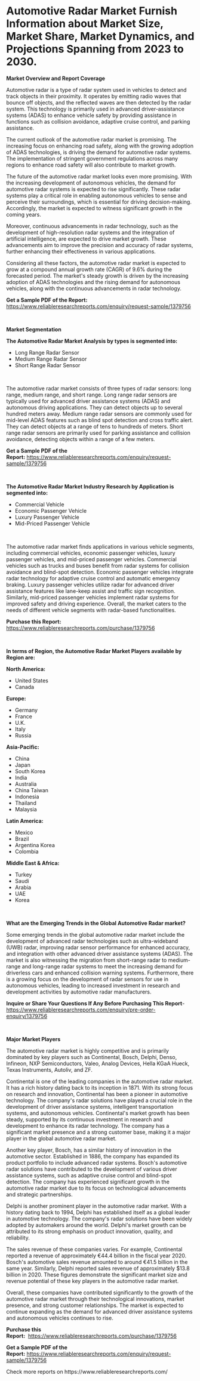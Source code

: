 <p><h1>Automotive Radar Market Furnish Information about Market Size, Market Share, Market Dynamics, and Projections Spanning from 2023 to 2030.</h1></p><p><strong>Market Overview and Report Coverage</strong></p>
<p><p>Automotive radar is a type of radar system used in vehicles to detect and track objects in their proximity. It operates by emitting radio waves that bounce off objects, and the reflected waves are then detected by the radar system. This technology is primarily used in advanced driver-assistance systems (ADAS) to enhance vehicle safety by providing assistance in functions such as collision avoidance, adaptive cruise control, and parking assistance.</p><p>The current outlook of the automotive radar market is promising. The increasing focus on enhancing road safety, along with the growing adoption of ADAS technologies, is driving the demand for automotive radar systems. The implementation of stringent government regulations across many regions to enhance road safety will also contribute to market growth. </p><p>The future of the automotive radar market looks even more promising. With the increasing development of autonomous vehicles, the demand for automotive radar systems is expected to rise significantly. These radar systems play a critical role in enabling autonomous vehicles to sense and perceive their surroundings, which is essential for driving decision-making. Accordingly, the market is expected to witness significant growth in the coming years.</p><p>Moreover, continuous advancements in radar technology, such as the development of high-resolution radar systems and the integration of artificial intelligence, are expected to drive market growth. These advancements aim to improve the precision and accuracy of radar systems, further enhancing their effectiveness in various applications.</p><p>Considering all these factors, the automotive radar market is expected to grow at a compound annual growth rate (CAGR) of 9.6% during the forecasted period. The market's steady growth is driven by the increasing adoption of ADAS technologies and the rising demand for autonomous vehicles, along with the continuous advancements in radar technology.</p></p>
<p><strong>Get a Sample PDF of the Report:</strong> <a href="https://www.reliableresearchreports.com/enquiry/request-sample/1379756">https://www.reliableresearchreports.com/enquiry/request-sample/1379756</a></p>
<p>&nbsp;</p>
<p><strong>Market Segmentation</strong></p>
<p><strong>The Automotive Radar Market Analysis by types is segmented into:</strong></p>
<p><ul><li>Long Range Radar Sensor</li><li>Medium Range Radar Sensor</li><li>Short Range Radar Sensor</li></ul></p>
<p>&nbsp;</p>
<p><p>The automotive radar market consists of three types of radar sensors: long range, medium range, and short range. Long range radar sensors are typically used for advanced driver assistance systems (ADAS) and autonomous driving applications. They can detect objects up to several hundred meters away. Medium range radar sensors are commonly used for mid-level ADAS features such as blind spot detection and cross traffic alert. They can detect objects at a range of tens to hundreds of meters. Short range radar sensors are primarily used for parking assistance and collision avoidance, detecting objects within a range of a few meters.</p></p>
<p><strong>Get a Sample PDF of the Report:</strong>&nbsp;<a href="https://www.reliableresearchreports.com/enquiry/request-sample/1379756">https://www.reliableresearchreports.com/enquiry/request-sample/1379756</a></p>
<p>&nbsp;</p>
<p><strong>The Automotive Radar Market Industry Research by Application is segmented into:</strong></p>
<p><ul><li>Commercial Vehicle</li><li>Economic Passenger Vehicle</li><li>Luxury Passenger Vehicle</li><li>Mid-Priced Passenger Vehicle</li></ul></p>
<p>&nbsp;</p>
<p><p>The automotive radar market finds applications in various vehicle segments, including commercial vehicles, economic passenger vehicles, luxury passenger vehicles, and mid-priced passenger vehicles. Commercial vehicles such as trucks and buses benefit from radar systems for collision avoidance and blind-spot detection. Economic passenger vehicles integrate radar technology for adaptive cruise control and automatic emergency braking. Luxury passenger vehicles utilize radar for advanced driver assistance features like lane-keep assist and traffic sign recognition. Similarly, mid-priced passenger vehicles implement radar systems for improved safety and driving experience. Overall, the market caters to the needs of different vehicle segments with radar-based functionalities.</p></p>
<p><strong>Purchase this Report:</strong>&nbsp; <a href="https://www.reliableresearchreports.com/purchase/1379756">https://www.reliableresearchreports.com/purchase/1379756</a></p>
<p>&nbsp;</p>
<p><strong>In terms of Region, the Automotive Radar Market Players available by Region are:</strong></p>
<p>
    <p> <strong> North America: </strong>
        <ul>
            <li>United States</li>
            <li>Canada</li>
        </ul>
        </p> 
    <p> <strong> Europe: </strong>
        <ul>
            <li>Germany</li>
            <li>France</li>
            <li>U.K.</li>
            <li>Italy</li>
            <li>Russia</li>
        </ul>
        </p> 
    <p> <strong> Asia-Pacific: </strong>
        <ul>
            <li>China</li>
            <li>Japan</li>
            <li>South Korea</li>
            <li>India</li>
            <li>Australia</li>
            <li>China Taiwan</li>
            <li>Indonesia</li>
            <li>Thailand</li>
            <li>Malaysia</li>
        </ul>
        </p> 
    <p> <strong> Latin America: </strong>
        <ul>
            <li>Mexico</li>
            <li>Brazil</li>
            <li>Argentina Korea</li>
            <li>Colombia</li>
        </ul>
        </p> 
    <p> <strong> Middle East & Africa: </strong>
        <ul>
            <li>Turkey</li>
            <li>Saudi</li>
            <li>Arabia</li>
            <li>UAE</li>
            <li>Korea</li>
        </ul>
    </p>
    </p>
<p>&nbsp;</p>
<p><strong>What are the Emerging Trends in the Global Automotive Radar market?</strong></p>
<p><p>Some emerging trends in the global automotive radar market include the development of advanced radar technologies such as ultra-wideband (UWB) radar, improving radar sensor performance for enhanced accuracy, and integration with other advanced driver assistance systems (ADAS). The market is also witnessing the migration from short-range radar to medium-range and long-range radar systems to meet the increasing demand for driverless cars and enhanced collision warning systems. Furthermore, there is a growing focus on the development of radar sensors for use in autonomous vehicles, leading to increased investment in research and development activities by automotive radar manufacturers.</p></p>
<p><strong>Inquire or Share Your Questions If Any Before Purchasing This Report</strong>- <a href="https://www.reliableresearchreports.com/enquiry/pre-order-enquiry/1379756">https://www.reliableresearchreports.com/enquiry/pre-order-enquiry/1379756</a></p>
<p>&nbsp;</p>
<p><strong>Major Market Players</strong></p>
<p><p>The automotive radar market is highly competitive and is primarily dominated by key players such as Continental, Bosch, Delphi, Denso, Infineon, NXP Semiconductors, Valeo, Analog Devices, Hella KGaA Hueck, Texas Instruments, Autoliv, and ZF. </p><p>Continental is one of the leading companies in the automotive radar market. It has a rich history dating back to its inception in 1871. With its strong focus on research and innovation, Continental has been a pioneer in automotive technology. The company's radar solutions have played a crucial role in the development of driver assistance systems, intelligent transportation systems, and autonomous vehicles. Continental's market growth has been steady, supported by its continuous investment in research and development to enhance its radar technology. The company has a significant market presence and a strong customer base, making it a major player in the global automotive radar market.</p><p>Another key player, Bosch, has a similar history of innovation in the automotive sector. Established in 1886, the company has expanded its product portfolio to include advanced radar systems. Bosch's automotive radar solutions have contributed to the development of various driver assistance systems, such as adaptive cruise control and blind-spot detection. The company has experienced significant growth in the automotive radar market due to its focus on technological advancements and strategic partnerships.</p><p>Delphi is another prominent player in the automotive radar market. With a history dating back to 1994, Delphi has established itself as a global leader in automotive technology. The company's radar solutions have been widely adopted by automakers around the world. Delphi's market growth can be attributed to its strong emphasis on product innovation, quality, and reliability.</p><p>The sales revenue of these companies varies. For example, Continental reported a revenue of approximately €44.4 billion in the fiscal year 2020. Bosch's automotive sales revenue amounted to around €41.5 billion in the same year. Similarly, Delphi reported sales revenue of approximately $13.8 billion in 2020. These figures demonstrate the significant market size and revenue potential of these key players in the automotive radar market.</p><p>Overall, these companies have contributed significantly to the growth of the automotive radar market through their technological innovations, market presence, and strong customer relationships. The market is expected to continue expanding as the demand for advanced driver assistance systems and autonomous vehicles continues to rise.</p></p>
<p><strong>Purchase this Report:</strong>&nbsp;&nbsp;<a href="https://www.reliableresearchreports.com/purchase/1379756">https://www.reliableresearchreports.com/purchase/1379756</a></p>
<p></p>
<p><strong>Get a Sample PDF of the Report:</strong>&nbsp;<a href="https://www.reliableresearchreports.com/enquiry/request-sample/1379756">https://www.reliableresearchreports.com/enquiry/request-sample/1379756</a></p>
<p>Check more reports on https://www.reliableresearchreports.com/</p>